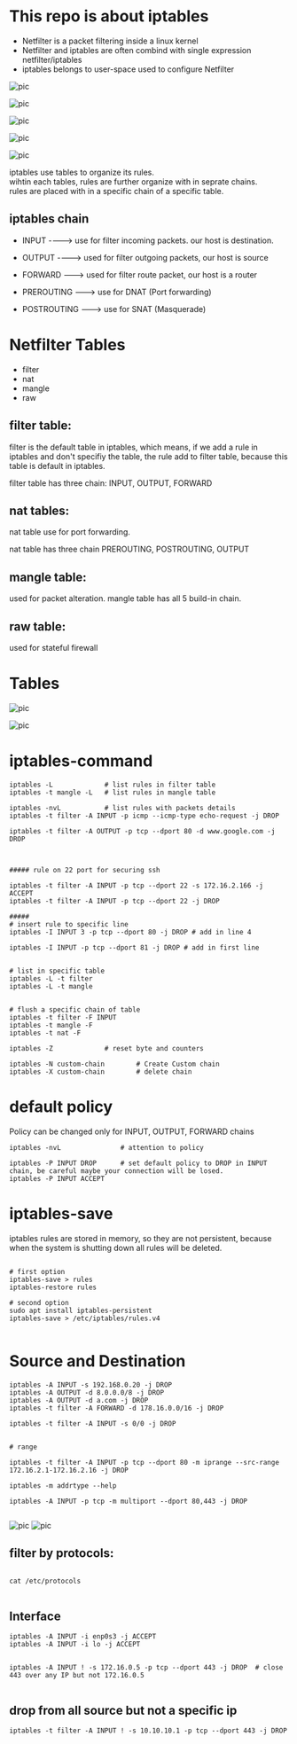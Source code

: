 # This repo is about iptables
* Netfilter is a packet filtering inside a linux kernel
* Netfilter and iptables are often combind with single expression netfilter/iptables
* iptables belongs to user-space used to configure Netfilter

![pic](./picture/1.png)

![pic](./picture/2.png)


![pic](./picture/3.png)

![pic](./picture/4.png)

![pic](./picture/5.png)

iptables use tables to organize its rules.\
 wihtin each tables, rules are further organize  with in seprate chains. \
 rules are placed with in a specific chain of a specific table.
 
 
## iptables chain

* INPUT ----> use for filter incoming packets. our host is destination.
* OUTPUT ----> used for filter outgoing packets, our host is source

* FORWARD ---> used for filter route packet, our host is a router 
* PREROUTING --->  use for DNAT (Port forwarding)

* POSTROUTING ---> use for SNAT (Masquerade)


# Netfilter Tables
* filter
* nat
* mangle
* raw

## filter table:
filter is the default table in iptables, which means, if we add a rule in iptables and don't specifiy the table, the rule add to filter table, because this table is default in iptables.

filter table has three chain: INPUT, OUTPUT, FORWARD



## nat tables:
nat table use for port forwarding.

nat table has three chain PREROUTING, POSTROUTING, OUTPUT

## mangle table:
used for packet alteration.
mangle table has all 5 build-in chain.

## raw table:
used for stateful firewall


# Tables
![pic](./picture/tables-chains.png)

![pic](./picture/6.png)
# iptables-command

```
iptables -L             # list rules in filter table
iptables -t mangle -L   # list rules in mangle table

iptables -nvL           # list rules with packets details
iptables -t filter -A INPUT -p icmp --icmp-type echo-request -j DROP

iptables -t filter -A OUTPUT -p tcp --dport 80 -d www.google.com -j DROP



##### rule on 22 port for securing ssh

iptables -t filter -A INPUT -p tcp --dport 22 -s 172.16.2.166 -j ACCEPT
iptables -t filter -A INPUT -p tcp --dport 22 -j DROP

#####
# insert rule to specific line
iptables -I INPUT 3 -p tcp --dport 80 -j DROP # add in line 4

iptables -I INPUT -p tcp --dport 81 -j DROP # add in first line


# list in specific table
iptables -L -t filter
iptables -L -t mangle


# flush a specific chain of table
iptables -t filter -F INPUT
iptables -t mangle -F
iptables -t nat -F

iptables -Z             # reset byte and counters

iptables -N custom-chain        # Create Custom chain
iptables -X custom-chain        # delete chain
```



# default policy
Policy can be changed only for INPUT, OUTPUT, FORWARD chains

```
iptables -nvL               # attention to policy

iptables -P INPUT DROP      # set default policy to DROP in INPUT chain, be careful maybe your connection will be losed.
iptables -P INPUT ACCEPT 

```

# iptables-save
iptables rules are stored in memory, so they are not persistent, because when the system is shutting down all rules will be deleted.
```

# first option
iptables-save > rules
iptables-restore rules

# second option
sudo apt install iptables-persistent
iptables-save > /etc/iptables/rules.v4


```

# Source and Destination

```
iptables -A INPUT -s 192.168.0.20 -j DROP
iptables -A OUTPUT -d 8.0.0.0/8 -j DROP
iptables -A OUTPUT -d a.com -j DROP
iptables -t filter -A FORWARD -d 178.16.0.0/16 -j DROP

iptables -t filter -A INPUT -s 0/0 -j DROP


# range 

iptables -t filter -A INPUT -p tcp --dport 80 -m iprange --src-range 172.16.2.1-172.16.2.16 -j DROP

iptables -m addrtype --help

iptables -A INPUT -p tcp -m multiport --dport 80,443 -j DROP


```
![pic](./picture/7.png)
![pic](./picture/8.png)

## filter by protocols:
```

cat /etc/protocols


```


## Interface
```
iptables -A INPUT -i enp0s3 -j ACCEPT
iptables -A INPUT -i lo -j ACCEPT


iptables -A INPUT ! -s 172.16.0.5 -p tcp --dport 443 -j DROP  # close 443 over any IP but not 172.16.0.5


```

## drop from all source but not a specific ip
```
iptables -t filter -A INPUT ! -s 10.10.10.1 -p tcp --dport 443 -j DROP

```